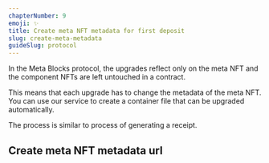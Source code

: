 ```yaml
---
chapterNumber: 9
emoji: ✨
title: Create meta NFT metadata for first deposit
slug: create-meta-metadata
guideSlug: protocol
---
```

In the Meta Blocks protocol, the upgrades reflect only on the meta NFT and the component NFTs are left untouched in a contract. 

This means that each upgrade has to change the metadata of the meta NFT. You can use our service to create a container file that can be upgraded automatically.

The process is similar to process of generating a receipt. 

## Create meta NFT metadata url
